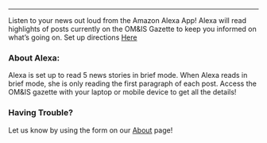 ---

Listen to your news out loud from the Amazon Alexa App! Alexa will read highlights of posts currently on the OM&IS Gazette to keep you informed on what’s going on. Set up directions <a href="https://inspiredlab.github.io/omisgazette/ALEXA/">Here</a>


### About Alexa:
Alexa is set up to read 5 news stories in brief mode. When Alexa reads in brief mode, she is only reading the first paragraph of each post. Access the OM&IS gazette with your laptop or mobile device to get all the details! 


### Having Trouble? 
Let us know by using the form on our <a href="https://inspiredlab.github.io/omisgazette/about">About</a> page!
